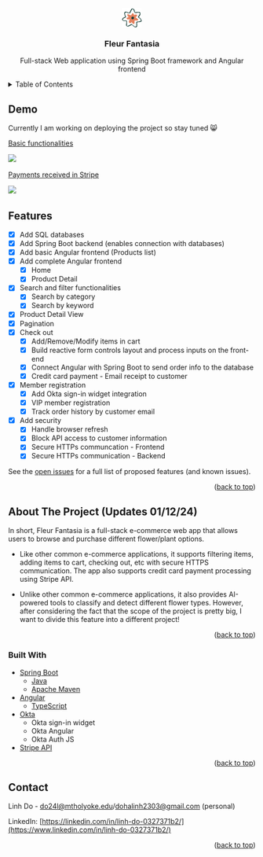 <div id="top"></div>

<!-- PROJECT SHIELDS -->
<!--
*** I'm using markdown "reference style" links for readability.
*** Reference links are enclosed in brackets [ ] instead of parentheses ( ).
*** See the bottom of this document for the declaration of the reference variables
*** for contributors-url, forks-url, etc. This is an optional, concise syntax you may use.
*** https://www.markdownguide.org/basic-syntax/#reference-style-links
-->


<!-- PROJECT LOGO -->
<br />
<div align="center">
<img align="center" src="03-frontend/angular-ecommerce/src/assets/images/fleur-icon.png" height="40px">
<br />
<h3 align="center">Fleur Fantasia</h3>

  <p align="center">
    Full-stack Web application using Spring Boot framework and Angular frontend
  </p>
</div>

<!-- TABLE OF CONTENTS -->
<details>
  <summary>Table of Contents</summary>
  <ol>
    <li>
      <a href="#demo">Demo</a>
    </li>
    <li>
      <a href="#features">Features</a>
    </li>
    <li>
      <a href="#about-the-project">About The Project</a>
      <ul>
        <li><a href="#built-with">Built With</a></li>
      </ul>
    </li>
    <li><a href="#contact">Contact</a></li>
  </ol>
</details>

<!-- Demo -->
## Demo

Currently I am working on deploying the project so stay tuned 😸

<div>
    <a href="https://www.loom.com/share/306696632cf64ad886aec0a073bc11ec">
      <p>Basic functionalities</p>
    </a>
    <a href="https://www.loom.com/share/306696632cf64ad886aec0a073bc11ec">
      <img style="max-width:300px;" src="https://cdn.loom.com/sessions/thumbnails/306696632cf64ad886aec0a073bc11ec-with-play.gif">
    </a>
</div>

<div>
    <a href="https://www.loom.com/share/3e03e5b7618143c0828fe01f2712c223">
      <p>Payments received in Stripe</p>
    </a>
    <a href="https://www.loom.com/share/3e03e5b7618143c0828fe01f2712c223">
      <img style="max-width:300px;" src="https://cdn.loom.com/sessions/thumbnails/3e03e5b7618143c0828fe01f2712c223-with-play.gif">
    </a>
</div>

<!-- Features -->
## Features

- [x] Add SQL databases 
- [x] Add Spring Boot backend (enables connection with databases)
- [x] Add basic Angular frontend (Products list)
- [x] Add complete Angular frontend
    - [x] Home
    - [x] Product Detail
- [x] Search and filter functionalities
    - [x] Search by category
    - [x] Search by keyword
- [x] Product Detail View
- [x] Pagination
- [x] Check out
    - [x] Add/Remove/Modify items in cart
    - [x] Build reactive form controls layout and process inputs on the front-end
    - [x] Connect Angular with Spring Boot to send order info to the database
    - [x] Credit card payment - Email receipt to customer
- [x] Member registration
    - [x] Add Okta sign-in widget integration
    - [x] VIP member registration
    - [x] Track order history by customer email
- [x] Add security
    - [x] Handle browser refresh
    - [x] Block API access to customer information
    - [x] Secure HTTPs communcation - Frontend
    - [x] Secure HTTPs communication - Backend

See the [open issues](https://github.com/LynnHaDo/Fleur-Fantasia/issues) for a full list of proposed features (and known issues).

<p align="right">(<a href="#top">back to top</a>)</p>

<!-- ABOUT THE PROJECT -->
## About The Project (Updates 01/12/24)

In short, Fleur Fantasia is a full-stack e-commerce web app that allows users to browse and purchase different flower/plant options. 

- Like other common e-commerce applications, it supports filtering items, adding items to cart, checking out, etc with secure HTTPS communication. The app also supports credit card payment processing using Stripe API. 

- Unlike other common e-commerce applications, it also provides AI-powered tools to classify and detect different flower types. However, after considering the fact that the scope of the project is pretty big, I want to divide this feature into a different project!

<p align="right">(<a href="#top">back to top</a>)</p>


### Built With

* [Spring Boot](https://spring.io/projects/spring-boot)
    * [Java](https://docs.oracle.com/en/java/)
    * [Apache Maven](https://maven.apache.org/)
* [Angular](https://angular.io/)
    * [TypeScript](https://www.typescriptlang.org/)
* [Okta](https://developer.okta.com/code/angular/)
    * Okta sign-in widget
    * Okta Angular
    * Okta Auth JS
* [Stripe API](https://stripe.com/docs/api)

<p align="right">(<a href="#top">back to top</a>)</p>

<!-- CONTACT -->
## Contact

Linh Do - do24l@mtholyoke.edu/dohalinh2303@gmail.com (personal)

LinkedIn: [https://linkedin.com/in/linh-do-0327371b2/](https://www.linkedin.com/in/linh-do-0327371b2/)

<p align="right">(<a href="#top">back to top</a>)</p>

